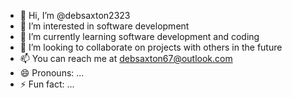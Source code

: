 - 👋 Hi, I’m @debsaxton2323
- 👀 I’m interested in software development
- 🌱 I’m currently learning software development and coding
- 💞️ I’m looking to collaborate on projects with others in the future
- 📫 You can reach me at debsaxton67@outlook.com
- 😄 Pronouns: ...
- ⚡ Fun fact: ...

<!---
debsaxton2323/debsaxton2323 is a ✨ special ✨ repository because its `README.md` (this file) appears on your GitHub profile.
You can click the Preview link to take a look at your changes.
--->
